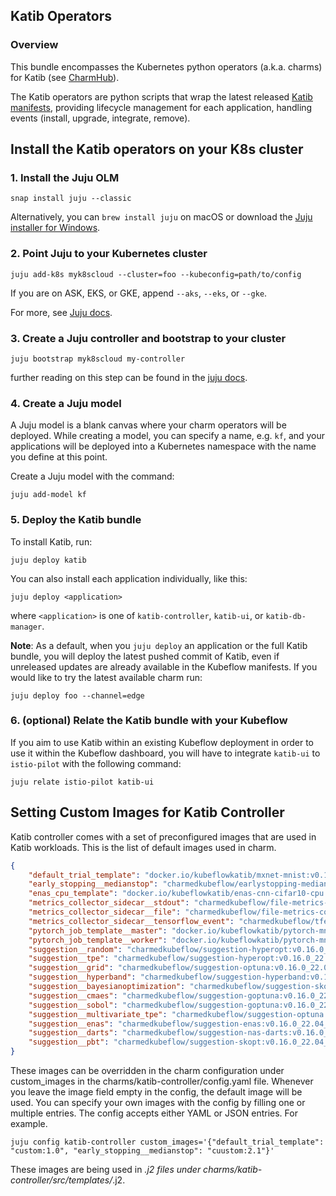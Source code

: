 ## Katib Operators

### Overview
This bundle encompasses the Kubernetes python operators (a.k.a. charms) for Katib
(see [CharmHub](https://charmhub.io/?q=katib)). 

The Katib operators are python scripts that wrap the latest released [Katib manifests][manifests],
providing lifecycle management for each application, handling events (install, upgrade,
integrate, remove).

[manifests]: https://github.com/kubeflow/katib/tree/master/manifests

## Install the Katib operators on your K8s cluster

### 1. Install the Juju OLM 

    snap install juju --classic

Alternatively, you can `brew install juju` on macOS or download the [Juju installer for Windows](https://launchpad.net/juju/2.8/2.8.5/+download/juju-setup-2.8.5-signed.exe).

### 2. Point Juju to your Kubernetes cluster
   
    juju add-k8s myk8scloud --cluster=foo --kubeconfig=path/to/config 
   
   If you are on ASK, EKS, or GKE, append `--aks`, `--eks`, or `--gke`. 

   For more, see [Juju docs](https://juju.is/docs/clouds).
   
### 3. Create a Juju controller and bootstrap to your cluster

    juju bootstrap myk8scloud my-controller
   
   further reading on this step can be found in the [juju docs](https://juju.is/docs/creating-a-controller).
   
### 4. Create a Juju model

A Juju model is a blank canvas where your charm operators will be deployed. While creating a model, you can specify a name, e.g. `kf`, and your applications will be deployed into a Kubernetes namespace with the name you define at this point.

Create a Juju model with the command:

    juju add-model kf

### 5. Deploy the Katib bundle

To install Katib, run:

    juju deploy katib

You can also install each application individually, like this:

    juju deploy <application>

where `<application>` is one of `katib-controller`, `katib-ui`, or `katib-db-manager`.

**Note**: As a default, when you `juju deploy` an application or the full Katib
bundle, you will deploy the latest pushed commit of Katib, even if unreleased updates are
already available in the Kubeflow manifests. If you would like to try the latest
available charm run:


    juju deploy foo --channel=edge

### 6. (optional) Relate the Katib bundle with your Kubeflow

If you aim to use Katib within an existing Kubeflow deployment in order to use it within the Kubeflow dashboard, you will have to integrate `katib-ui` to `istio-pilot` with the following command:

    juju relate istio-pilot katib-ui

## Setting Custom Images for Katib Controller

Katib controller comes with a set of preconfigured images that are used in Katib workloads. This is the list of default images used in charm.

```json
{
    "default_trial_template": "docker.io/kubeflowkatib/mxnet-mnist:v0.16.0-rc.1",
    "early_stopping__medianstop": "charmedkubeflow/earlystopping-medianstop:v0.16.0_22.04_1",
    "enas_cpu_template": "docker.io/kubeflowkatib/enas-cnn-cifar10-cpu:v0.16.0-rc.1",
    "metrics_collector_sidecar__stdout": "charmedkubeflow/file-metrics-collector:v0.16.0_22.04_1",
    "metrics_collector_sidecar__file": "charmedkubeflow/file-metrics-collector:v0.16.0_22.04_1",
    "metrics_collector_sidecar__tensorflow_event": "charmedkubeflow/tfevent-metrics-collector:v0.16.0_22.04_1",
    "pytorch_job_template__master": "docker.io/kubeflowkatib/pytorch-mnist-cpu:v0.16.0-rc.1",
    "pytorch_job_template__worker": "docker.io/kubeflowkatib/pytorch-mnist-cpu:v0.16.0-rc.1",
    "suggestion__random": "charmedkubeflow/suggestion-hyperopt:v0.16.0_22.04_1",
    "suggestion__tpe": "charmedkubeflow/suggestion-hyperopt:v0.16.0_22.04_1",
    "suggestion__grid": "charmedkubeflow/suggestion-optuna:v0.16.0_22.04_1",
    "suggestion__hyperband": "charmedkubeflow/suggestion-hyperband:v0.16.0_22.04_1",
    "suggestion__bayesianoptimization": "charmedkubeflow/suggestion-skopt:v0.16.0_22.04_1",
    "suggestion__cmaes": "charmedkubeflow/suggestion-goptuna:v0.16.0_22.04_1",
    "suggestion__sobol": "charmedkubeflow/suggestion-goptuna:v0.16.0_22.04_1",
    "suggestion__multivariate_tpe": "charmedkubeflow/suggestion-optuna:v0.16.0_22.04_1",
    "suggestion__enas": "charmedkubeflow/suggestion-enas:v0.16.0_22.04_1",
    "suggestion__darts": "charmedkubeflow/suggestion-nas-darts:v0.16.0_22.04_1",
    "suggestion__pbt": "charmedkubeflow/suggestion-skopt:v0.16.0_22.04_1",
}
```

These images can be overridden in the charm configuration under custom_images in the charms/katib-controller/config.yaml file. Whenever you leave the image field empty in the config, the default image will be used. You can specify your own images with the config by filling one or multiple entries. The config accepts either YAML or JSON entries. For example.

```
juju config katib-controller custom_images='{"default_trial_template": "custom:1.0", "early_stopping__medianstop": "cuustom:2.1"}'
```

These images are being used in *.j2 files under charms/katib-controller/src/templates/*.j2. 
